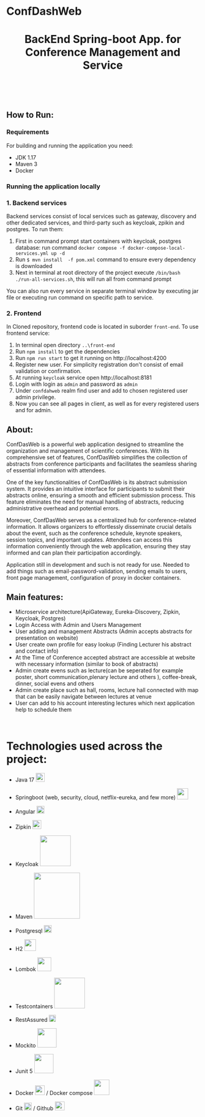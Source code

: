 
<h1 >ConfDashWeb</h1>
<h1 align='center'>BackEnd Spring-boot App. for Conference Management and Service</h1>

<div align='center'>
<br>
<img src="https://img.shields.io/badge/Java-ED8B00?style=plactic&logo=openjdk&logoColor=white" alt="">
<img src="https://img.shields.io/badge/SpringBoot-6DB33F?style=plastic&logo=spring&logoColor=white" alt="">
<img src="https://img.shields.io/badge/Angular-DD0031?style=for-the-badge&logo=angular&logoColor=white" alt="">

</div>

<div align='center'>
<br>

<img src="https://badges.pufler.dev/visits/LatPio/confdashweb" alt="">
</div>


## How to Run:

### Requirements
For building and running the application you need:

 - JDK 1.17
 - Maven 3
 - Docker
   
### Running the application locally
###  1. Backend services

Backend services consist of local services such as gateway, discovery and other dedicated services, and third-party such as keycloak, zpikin and postgres. To run them:

1. First in command prompt start containers with keycloak, postgres database: run command `docker compose -f docker-compose-local-services.yml up -d`
2. Run `$ mvn install  -f pom.xml` command to ensure every dependency is downloaded
3. Next in terminal at root directory of the project execute `/bin/bash ./run-all-services.sh`, this will run all from command prompt

You can also run every service in separate terminal window by executing jar file or executing run command on specific path to service. 



### 2. Frontend

In Cloned repository, frontend code is located in suborder `front-end`. To use frontend service:

1. In terminal open directory `..\front-end`
2. Run `npm install` to get the dependencies
3. Run `npm run start` to get it running on http://localhost:4200
4. Register new user. For simplicity registration don't consist of email validation or confirmation.
5. At running `keycloak` service open http://localhost:8181
6. Login with login as `admin` and password as `admin`
7. Under `confdahweb` realm find user and add to chosen registered user admin privilege.
8. Now you can see all pages in client, as well as for every registered users and for admin.

## About:



ConfDasWeb is a powerful web application designed to streamline the organization and management of scientific conferences. With its comprehensive set of features, ConfDasWeb simplifies the collection of abstracts from conference participants and facilitates the seamless sharing of essential information with attendees.

One of the key functionalities of ConfDasWeb is its abstract submission system. It provides an intuitive interface for participants to submit their abstracts online, ensuring a smooth and efficient submission process. This feature eliminates the need for manual handling of abstracts, reducing administrative overhead and potential errors.

Moreover, ConfDasWeb serves as a centralized hub for conference-related information. It allows organizers to effortlessly disseminate crucial details about the event, such as the conference schedule, keynote speakers, session topics, and important updates. Attendees can access this information conveniently through the web application, ensuring they stay informed and can plan their participation accordingly.

Application still in development and such is not ready for use. Needed to add things such as email-password-validation, sending emails to users, front page management, configuration of proxy in docker containers.

## Main features:

- Microservice architecture(ApiGateway, Eureka-Discovery, Zipkin, Keycloak, Postgres)
- Login Access with Admin and Users Management
- User adding and management Abstracts (Admin accepts abstracts for presentation on website)
- User create own profile for easy lookup (Finding Lecturer his abstract and contact info)
- At the Time of Conference accepted abstract are accessible at website with necessary information (similar to book of abstracts) 
- Admin create evens such as lecture(can be seperated for example poster, short communication,plenary lecture and others ), coffee-break, dinner, social evens and others
- Admin create place such as hall, rooms, lecture hall connected with map that can be easily navigate between lectures at venue
- User can add to his account interesting lectures which next application help to schedule them 

<br/>

# Technologies used across the project:
- Java 17 <img width="23px" src="https://cdn-icons-png.flaticon.com/512/226/226777.png"/>
- Springboot (web, security, cloud, netflix-eureka, and few more) <img width="29px" src="https://user-images.githubusercontent.com/33158051/103466606-760a4000-4d14-11eb-9941-2f3d00371471.png"/>
- Angular <img height="20px" src="https://img.shields.io/badge/Angular-DD0031?style=for-the-badge&logo=angular&logoColor=white">
- Zipkin <img width="23px" src="https://zipkin.io/public/img/logo_png/zipkin_vertical_grey_gb.png"/>
- Keycloak <img width="80px" src="https://www.keycloak.org/resources/images/logo.svg"/>
- Maven <img width="120px" src="https://maven.apache.org/images/apache-maven-project.png"/>
- Postgresql <img width="20px" src="https://www.postgresql.org/media/img/about/press/elephant.png"/>
- H2 <img width="30px" src="https://www.h2database.com/html/images/h2-logo-2.png"/>
- Lombok <img width="36px" src="https://kodejava.org/wp-content/uploads/2018/12/lombok.png"/>
- Testcontainers <img width="80px" src="https://testcontainers.com/images/testcontainers-logo.svg"/>
- RestAssured <img width="18px" src="https://avatars.githubusercontent.com/u/19369327?s=280&v=4"/>
- Mockito <img width="50px" src="https://github.com/mockito/mockito.github.io/raw/master/img/logo%402x.png"/>
- Junit 5 <img width="50px" src="https://upload.wikimedia.org/wikipedia/commons/5/59/JUnit_5_Banner.png"/>

- Docker <img width="25px" src="https://www.docker.com/wp-content/uploads/2022/03/Moby-logo.png"/> / Docker compose <img width="40px" src="https://miro.medium.com/max/453/1*_5tOkcXb7RaVvjYpSqZXpg.png"/>
- Git <img width="20px" src="https://upload.wikimedia.org/wikipedia/commons/thumb/3/3f/Git_icon.svg/1024px-Git_icon.svg.png"/> / Github <img width="25px" height="23" src="https://cdn-icons-png.flaticon.com/512/25/25231.png"/>

